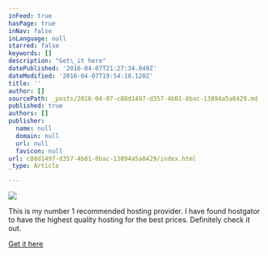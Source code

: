 ```yaml
---
inFeed: true
hasPage: true
inNav: false
inLanguage: null
starred: false
keywords: []
description: "Get\_it here"
datePublished: '2016-04-07T21:27:34.049Z'
dateModified: '2016-04-07T19:54:18.120Z'
title: ''
author: []
sourcePath: _posts/2016-04-07-c88d1497-d357-4b01-8bac-13894a5a8429.md
published: true
authors: []
publisher:
  name: null
  domain: null
  url: null
  favicon: null
url: c88d1497-d357-4b01-8bac-13894a5a8429/index.html
_type: Article

---
```

![](https://the-grid-user-content.s3-us-west-2.amazonaws.com/05cde73b-92a5-47a8-a46b-7a56e8fde36d.gif)

This is my number 1 recommended hosting provider. I have found hostgator to have the highest quality hosting for the best prices. Definitely check it out.

[Get it here][0]

[0]: http://partners.hostgator.com/c/247150/177309/3094
